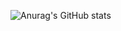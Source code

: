 ![Anurag's GitHub stats](https://github-readme-stats.vercel.app/api?username=meangsung&show_icons=true&theme=radical)
<br>
<br>

